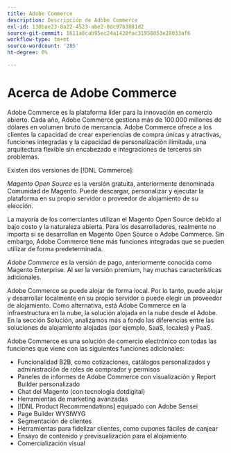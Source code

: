 ```yaml
---
title: Adobe Commerce
description: Descripción de Adobe Commerce
exl-id: 130bae23-8a22-4523-abe2-8dc97b3881d2
source-git-commit: 1611a8cab95ec24a1420fac31958853e28033af6
workflow-type: tm+mt
source-wordcount: '285'
ht-degree: 0%

---
```


# Acerca de Adobe Commerce

Adobe Commerce es la plataforma líder para la innovación en comercio abierto. Cada año, Adobe Commerce gestiona más de 100.000 millones de dólares en volumen bruto de mercancía. Adobe Commerce ofrece a los clientes la capacidad de crear experiencias de compra únicas y atractivas, funciones integradas y la capacidad de personalización ilimitada, una arquitectura flexible sin encabezado e integraciones de terceros sin problemas.

Existen dos versiones de [!DNL Commerce]:

_Magento Open Source_ es la versión gratuita, anteriormente denominada Comunidad de Magento. Puede descargar, personalizar y ejecutar la plataforma en su propio servidor o proveedor de alojamiento de su elección.

La mayoría de los comerciantes utilizan el Magento Open Source debido al bajo costo y la naturaleza abierta. Para los desarrolladores, realmente no importa si se desarrollan en Magento Open Source o Adobe Commerce. Sin embargo, Adobe Commerce tiene más funciones integradas que se pueden utilizar de forma predeterminada.

_Adobe Commerce_ es la versión de pago, anteriormente conocida como Magento Enterprise. Al ser la versión premium, hay muchas características adicionales.

Adobe Commerce se puede alojar de forma local. Por lo tanto, puede alojar y desarrollar localmente en su propio servidor o puede elegir un proveedor de alojamiento. Como alternativa, está Adobe Commerce en la infraestructura en la nube, la solución alojada en la nube desde el Adobe. En la sección Solución, analizamos más a fondo las diferencias entre las soluciones de alojamiento alojadas (por ejemplo, SaaS, locales) y PaaS.

Adobe Commerce es una solución de comercio electrónico con todas las funciones que viene con las siguientes funciones adicionales:

- Funcionalidad B2B, como cotizaciones, catálogos personalizados y administración de roles de comprador y permisos
- Paneles de informes de Adobe Commerce con visualización y Report Builder personalizado
- Chat del Magento (con tecnología dotdigital)
- Herramientas de marketing avanzadas
- [!DNL Product Recommendations] equipado con Adobe Sensei
- Page Builder WYSIWYG
- Segmentación de clientes
- Herramientas para fidelizar clientes, como cupones fáciles de canjear
- Ensayo de contenido y previsualización para el alojamiento
- Comercialización visual
